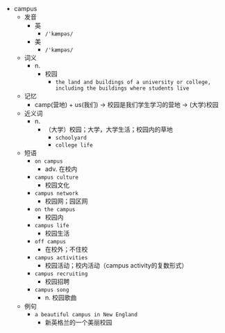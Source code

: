 - campus
  - 发音
    - 英
      - `/'kæmpəs/`
    - 美
      - `/'kæmpəs/`
  - 词义
    - n.
      - 校园
        - `the land and buildings of a university or college, including the buildings where students live`
  - 记忆
    - camp(营地) + us(我们) → 校园是我们学生学习的营地 → (大学)校园
  - 近义词
    - n.
      - （大学）校园；大学，大学生活；校园内的草地
        - `schoolyard`
        - `college life`
  - 短语
    - `on campus`
      - adv. 在校内 
    - `campus culture`
      - 校园文化 
    - `campus network`
      - 校园网；园区网 
    - `on the campus`
      - 校园内 
    - `campus life`
      - 校园生活 
    - `off campus`
      - 在校外；不住校 
    - `campus activities`
      - 校园活动；校内活动（campus activity的复数形式） 
    - `campus recruiting`
      - 校园招聘 
    - `campus song`
      - n. 校园歌曲 
  - 例句
    - `a beautiful campus in New England`
      - 新英格兰的一个美丽校园

